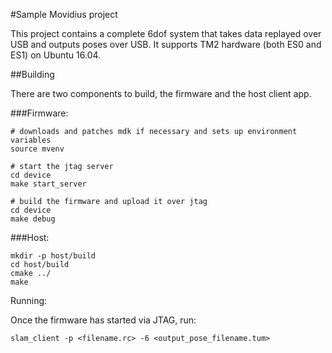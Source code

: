 #Sample Movidius project

This project contains a complete 6dof system that takes data replayed
over USB and outputs poses over USB. It supports TM2 hardware (both
ES0 and ES1) on Ubuntu 16.04.

##Building

There are two components to build, the firmware and the host client
app.

###Firmware:

```
# downloads and patches mdk if necessary and sets up environment variables
source mvenv

# start the jtag server
cd device
make start_server

# build the firmware and upload it over jtag
cd device
make debug
```

###Host:

```
mkdir -p host/build
cd host/build
cmake ../
make
```

Running:

Once the firmware has started via JTAG, run:

```
slam_client -p <filename.rc> -6 <output_pose_filename.tum>
```
